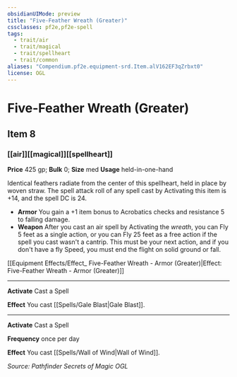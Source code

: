 ```yaml
---
obsidianUIMode: preview
title: "Five-Feather Wreath (Greater)"
cssclasses: pf2e,pf2e-spell
tags:
  - trait/air
  - trait/magical
  - trait/spellheart
  - trait/common
aliases: "Compendium.pf2e.equipment-srd.Item.alV162EF3qZrbxt0"
license: OGL
---
```

# Five-Feather Wreath (Greater)
## Item 8
### [[air]][[magical]][[spellheart]]


**Price** 425 gp; 
**Bulk** 0; **Size** med
**Usage** held-in-one-hand

Identical feathers radiate from the center of this spellheart, held in place by woven straw. The spell attack roll of any spell cast by Activating this item is +14, and the spell DC is 24.

*   **Armor** You gain a +1 item bonus to Acrobatics checks and resistance 5 to falling damage.
*   **Weapon** After you cast an air spell by Activating the _wreath_, you can Fly 5 feet as a single action, or you can Fly 25 feet as a free action if the spell you cast wasn't a cantrip. This must be your next action, and if you don't have a fly Speed, you must end the flight on solid ground or fall.

[[Equipment Effects/Effect_ Five-Feather Wreath - Armor (Greater)|Effect: Five-Feather Wreath - Armor (Greater)]]

* * *

**Activate** Cast a Spell

**Effect** You cast [[Spells/Gale Blast|Gale Blast]].

* * *

**Activate** Cast a Spell

**Frequency** once per day

**Effect** You cast [[Spells/Wall of Wind|Wall of Wind]].

*Source: Pathfinder Secrets of Magic*
*OGL*
